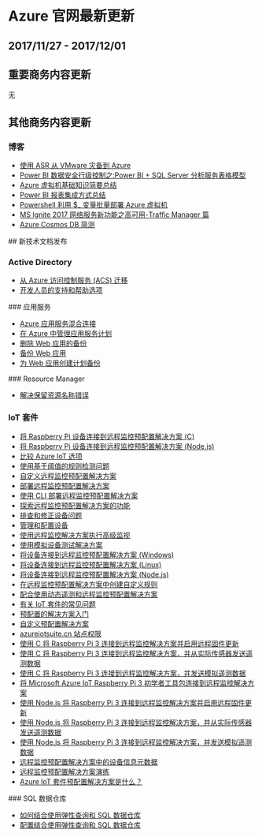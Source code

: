 <properties
	pageTitle="Azure 官网本周更新 | Azure"
    description="Azure 官网本周更新"
    services=""
    documentationCenter=""
    authors=""
    manager=""
    editor=""
    tags=""/>

<tags ms.service="weekly-updates" ms.date="" wacn.date="" wacn.lang="cn"/>

# Azure 官网最新更新
## 2017/11/27 - 2017/12/01

## 重要商务内容更新
无

## 其他商务内容更新
### 博客
<ul>
<li><a href="/blog/2017/12/08/DisasterRecoveryFromVMwareToAzureByASR" id="weekly-updates-12-08_blog-DisasterRecoveryFromVMwareToAzureByASR">使用 ASR 从 VMware 灾备到 Azure</a></li>
<li><a href="/blog/2017/12/08/PowerBIDataSecurityRowLevelControl-PowerBISQLServerAnalysisServicesTableModel/" id="weekly-updates-12-08_blog-PowerBIDataSecurityRowLevelControl-PowerBISQLServerAnalysisServicesTableModel">Power BI 数据安全行级控制之:Power BI + SQL Server 分析服务表格模型</a></li>
<li><a href="/blog/2017/12/07/AzureVMTrainingSummarywithTrainingResource/" id="weekly-updates-12-08_blog-AzureVMTrainingSummarywithTrainingResource">Azure 虚拟机基础知识简要总结</a></li>
<li><a href="/blog/2017/12/07/PowerBIReportIntegrationConclusion/" id="weekly-updates-12-08_blog-PowerBIReportIntegrationConclusion">Power BI 报表集成方式总结</a></li>
<li><a href="/blog/2017/12/06/PowershellBatchDeployingAzureVMusing$_Variable/" id="weekly-updates-12-06_blog-PowershellBatchDeployingAzureVMusing$_Variable">Powershell 利用 $_ 变量批量部署 Azure 虚拟机</a></li>
<li><a href="/blog/2017/12/06/MSIgnite2017NetworkingServiceHigh-avaliability-TrafficeManager/" id="weekly-updates-12-06_blog-MSIgnite2017NetworkingServiceHigh-avaliability-TrafficeManager">MS Ignite 2017 网络服务新功能之高可用-Traffic Manager 篇</a></li>
<li><a href="/blog/2017/12/04/Azure-Cosmos-DB-Verification/" id="weekly-updates-12-05_blog-Azure-Cosmos-DB-Verification">Azure Cosmos DB 简测</a></li>
</ul>
## 新技术文档发布

### Active Directory
<ul>
<li><a id="weekly-updates-12-08_docs-active-directory-acs-migration" href="//docs.azure.cn/zh-cn/active-directory/develop/active-directory-acs-migration">从 Azure 访问控制服务 (ACS) 迁移</a></li>
<li><a id="weekly-updates-12-08_docs-active-directory-develop-help-support" href="//docs.azure.cn/zh-cn/active-directory/develop/active-directory-develop-help-support">开发人员的支持和帮助选项</a></li>
</ul>
### 应用服务
<ul>
<li><a id="weekly-updates-12-08_docs-app-service-hybrid-connections" href="//docs.azure.cn/zh-cn/app-service/app-service-hybrid-connections">Azure 应用服务混合连接</a></li>
<li><a id="weekly-updates-12-08_docs-app-service-plan-manage" href="//docs.azure.cn/zh-cn/app-service/app-service-plan-manage">在 Azure 中管理应用服务计划</a></li>
<li><a id="weekly-updates-12-08_docs-app-service-powershell-backup-delete" href="//docs.azure.cn/zh-cn/app-service/scripts/app-service-powershell-backup-delete">删除 Web 应用的备份</a></li>
<li><a id="weekly-updates-12-08_docs-app-service-powershell-backup-onetime" href="//docs.azure.cn/zh-cn/app-service/scripts/app-service-powershell-backup-onetime">备份 Web 应用</a></li>
<li><a id="weekly-updates-12-08_docs-app-service-powershell-backup-scheduled" href="//docs.azure.cn/zh-cn/app-service/scripts/app-service-powershell-backup-scheduled">为 Web 应用创建计划备份</a></li>
</ul>
### Resource Manager
<ul>
<li><a id="weekly-updates-12-08_docs-resource-manager-reserved-resource-name" href="//docs.azure.cn/zh-cn/azure-resource-manager/resource-manager-reserved-resource-name">解决保留资源名称错误</a></li>
</ul>

### IoT 套件
<ul>
<li><a id="weekly-updates-12-08_docs-iot-suite-connecting-pi-c" href="//docs.azure.cn/zh-cn/iot-suite/iot-suite-connecting-pi-c">将 Raspberry Pi 设备连接到远程监控预配置解决方案 (C)</a></li>
<li><a id="weekly-updates-12-08_docs-iot-suite-connecting-pi-node" href="//docs.azure.cn/zh-cn/iot-suite/iot-suite-connecting-pi-node">将 Raspberry Pi 设备连接到远程监控预配置解决方案 (Node.js)</a></li>
<li><a id="weekly-updates-12-08_docs-iot-suite-options" href="//docs.azure.cn/zh-cn/iot-suite/iot-suite-options">比较 Azure IoT 选项</a></li>
<li><a id="weekly-updates-12-08_docs-iot-suite-remote-monitoring-automate" href="//docs.azure.cn/zh-cn/iot-suite/iot-suite-remote-monitoring-automate">使用基于阈值的规则检测问题</a></li>
<li><a id="weekly-updates-12-08_docs-iot-suite-remote-monitoring-customize" href="//docs.azure.cn/zh-cn/iot-suite/iot-suite-remote-monitoring-customize">自定义远程监控预配置解决方案</a></li>
<li><a id="weekly-updates-12-08_docs-iot-suite-remote-monitoring-deploy" href="//docs.azure.cn/zh-cn/iot-suite/iot-suite-remote-monitoring-deploy">部署远程监控预配置解决方案</a></li>
<li><a id="weekly-updates-12-08_docs-iot-suite-remote-monitoring-deploy-cli" href="//docs.azure.cn/zh-cn/iot-suite/iot-suite-remote-monitoring-deploy-cli">使用 CLI 部署远程监控预配置解决方案</a></li>
<li><a id="weekly-updates-12-08_docs-iot-suite-remote-monitoring-explore" href="//docs.azure.cn/zh-cn/iot-suite/iot-suite-remote-monitoring-explore">探索远程监控预配置解决方案的功能</a></li>
<li><a id="weekly-updates-12-08_docs-iot-suite-remote-monitoring-maintain" href="//docs.azure.cn/zh-cn/iot-suite/iot-suite-remote-monitoring-maintain">排查和修正设备问题</a></li>
<li><a id="weekly-updates-12-08_docs-iot-suite-remote-monitoring-manage" href="//docs.azure.cn/zh-cn/iot-suite/iot-suite-remote-monitoring-manage">管理和配置设备</a></li>
<li><a id="weekly-updates-12-08_docs-iot-suite-remote-monitoring-monitor" href="//docs.azure.cn/zh-cn/iot-suite/iot-suite-remote-monitoring-monitor">使用远程监控解决方案执行高级监视</a></li>
<li><a id="weekly-updates-12-08_docs-iot-suite-remote-monitoring-test" href="//docs.azure.cn/zh-cn/iot-suite/iot-suite-remote-monitoring-test">使用模拟设备测试解决方案</a></li>
<li><a id="weekly-updates-12-08_docs-iot-suite-v1-connecting-devices" href="//docs.azure.cn/zh-cn/iot-suite/iot-suite-v1-connecting-devices">将设备连接到远程监控预配置解决方案 (Windows)</a></li>
<li><a id="weekly-updates-12-08_docs-iot-suite-v1-connecting-devices-linux" href="//docs.azure.cn/zh-cn/iot-suite/iot-suite-v1-connecting-devices-linux">将设备连接到远程监控预配置解决方案 (Linux)</a></li>
<li><a id="weekly-updates-12-08_docs-iot-suite-v1-connecting-devices-node" href="//docs.azure.cn/zh-cn/iot-suite/iot-suite-v1-connecting-devices-node">将设备连接到远程监控预配置解决方案 (Node.js)</a></li>
<li><a id="weekly-updates-12-08_docs-iot-suite-v1-custom-rule" href="//docs.azure.cn/zh-cn/iot-suite/iot-suite-v1-custom-rule">在远程监控预配置解决方案中创建自定义规则</a></li>
<li><a id="weekly-updates-12-08_docs-iot-suite-v1-dynamic-telemetry" href="//docs.azure.cn/zh-cn/iot-suite/iot-suite-v1-dynamic-telemetry">配合使用动态遥测和远程监控预配置解决方案</a></li>
<li><a id="weekly-updates-12-08_docs-iot-suite-v1-faq" href="//docs.azure.cn/zh-cn/iot-suite/iot-suite-v1-faq">有关 IoT 套件的常见问题</a></li>
<li><a id="weekly-updates-12-08_docs-iot-suite-v1-getstarted-preconfigured-solutions" href="//docs.azure.cn/zh-cn/iot-suite/iot-suite-v1-getstarted-preconfigured-solutions">预配置的解决方案入门</a></li>
<li><a id="weekly-updates-12-08_docs-iot-suite-v1-guidance-on-customizing-preconfigured-solutions" href="//docs.azure.cn/zh-cn/iot-suite/iot-suite-v1-guidance-on-customizing-preconfigured-solutions">自定义预配置解决方案</a></li>
<li><a id="weekly-updates-12-08_docs-iot-suite-v1-permissions" href="//docs.azure.cn/zh-cn/iot-suite/iot-suite-v1-permissions">azureiotsuite.cn 站点权限</a></li>
<li><a id="weekly-updates-12-08_docs-iot-suite-v1-raspberry-pi-kit-c-get-started-advanced" href="//docs.azure.cn/zh-cn/iot-suite/iot-suite-v1-raspberry-pi-kit-c-get-started-advanced">使用 C 将 Raspberry Pi 3 连接到远程监控解决方案并启用远程固件更新</a></li>
<li><a id="weekly-updates-12-08_docs-iot-suite-v1-raspberry-pi-kit-c-get-started-basic" href="//docs.azure.cn/zh-cn/iot-suite/iot-suite-v1-raspberry-pi-kit-c-get-started-basic">使用 C 将 Raspberry Pi 3 连接到远程监控解决方案，并从实际传感器发送遥测数据</a></li>
<li><a id="weekly-updates-12-08_docs-iot-suite-v1-raspberry-pi-kit-c-get-started-simulator" href="//docs.azure.cn/zh-cn/iot-suite/iot-suite-v1-raspberry-pi-kit-c-get-started-simulator">使用 C 将 Raspberry Pi 3 连接到远程监控解决方案，并发送模拟遥测数据</a></li>
<li><a id="weekly-updates-12-08_docs-iot-suite-v1-raspberry-pi-kit-get-started" href="//docs.azure.cn/zh-cn/iot-suite/iot-suite-v1-raspberry-pi-kit-get-started">将 Microsoft Azure IoT Raspberry Pi 3 初学者工具包连接到远程监控解决方案</a></li>
<li><a id="weekly-updates-12-08_docs-iot-suite-v1-raspberry-pi-kit-node-get-started-advanced" href="//docs.azure.cn/zh-cn/iot-suite/iot-suite-v1-raspberry-pi-kit-node-get-started-advanced">使用 Node.js 将 Raspberry Pi 3 连接到远程监控解决方案并启用远程固件更新</a></li>
<li><a id="weekly-updates-12-08_docs-iot-suite-v1-raspberry-pi-kit-node-get-started-basic" href="//docs.azure.cn/zh-cn/iot-suite/iot-suite-v1-raspberry-pi-kit-node-get-started-basic">使用 Node.js 将 Raspberry Pi 3 连接到远程监控解决方案，并从实际传感器发送遥测数据</a></li>
<li><a id="weekly-updates-12-08_docs-iot-suite-v1-raspberry-pi-kit-node-get-started-simulator" href="//docs.azure.cn/zh-cn/iot-suite/iot-suite-v1-raspberry-pi-kit-node-get-started-simulator">使用 Node.js 将 Raspberry Pi 3 连接到远程监控解决方案，并发送模拟遥测数据</a></li>
<li><a id="weekly-updates-12-08_docs-iot-suite-v1-remote-monitoring-device-info" href="//docs.azure.cn/zh-cn/iot-suite/iot-suite-v1-remote-monitoring-device-info">远程监控预配置解决方案中的设备信息元数据</a></li>
<li><a id="weekly-updates-12-08_docs-iot-suite-v1-remote-monitoring-sample-walkthrough" href="//docs.azure.cn/zh-cn/iot-suite/iot-suite-v1-remote-monitoring-sample-walkthrough">远程监控预配置解决方案演练</a></li>
<li><a id="weekly-updates-12-08_docs-iot-suite-v1-what-are-preconfigured-solutions" href="//docs.azure.cn/zh-cn/iot-suite/iot-suite-v1-what-are-preconfigured-solutions">Azure IoT 套件预配置解决方案是什么？</a></li>
</ul>
### SQL 数据仓库
<ul>
<li><a id="weekly-updates-12-08_docs-how-to-use-elastic-query-with-sql-data-warehouse" href="//docs.azure.cn/zh-cn/sql-data-warehouse/how-to-use-elastic-query-with-sql-data-warehouse">如何结合使用弹性查询和 SQL 数据仓库</a></li>
<li><a id="weekly-updates-12-08_docs-tutorial-elastic-query-with-sql-datababase-and-sql-data-warehouse" href="//docs.azure.cn/zh-cn/sql-data-warehouse/tutorial-elastic-query-with-sql-datababase-and-sql-data-warehouse">配置结合使用弹性查询和 SQL 数据仓库</a></li>
</ul>
